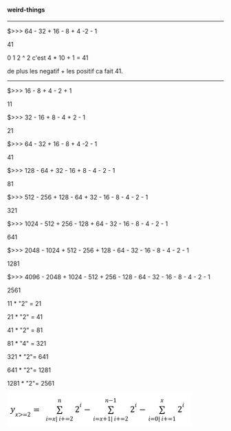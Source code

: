 #### weird-things

-------------------------------------------------

$>>> 64 - 32 + 16 - 8 + 4 -2 - 1

41

0 1 2 ^ 2 c'est 4 * 10 + 1 = 41

de plus les negatif + les positif ca fait 41.

-------------------------------------------------

$>>> 16 - 8 + 4 - 2 + 1

11

$>>> 32 - 16 + 8 - 4 + 2 - 1

21

$>>> 64 - 32 + 16 - 8 + 4 -2 - 1

41

$>>> 128 - 64 + 32 - 16 + 8 - 4 - 2 - 1

81

$>>> 512 - 256 + 128 - 64 + 32 - 16 - 8 - 4 - 2 - 1

321

$>>> 1024 - 512 + 256 - 128 + 64 - 32 - 16 - 8 - 4 - 2 - 1

641

$>>> 2048 - 1024 + 512 - 256 + 128 - 64 - 32 - 16 - 8 - 4 - 2 - 1

1281

$>>> 4096 - 2048 + 1024 - 512 + 256 - 128 - 64 - 32 - 16 - 8 - 4 - 2 - 1

2561

11 * "2" = 21

21 * "2" = 41

41 * "2" = 81

81 * "4" = 321

321 * "2"= 641

641 * "2"= 1281

1281 * "2"= 2561


![alt text](https://github.com/lahbabic/weird-things/blob/main/Equation.png)

